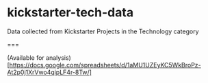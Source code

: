 kickstarter-tech-data
=====================

Data collected from Kickstarter Projects in the Technology category

===

(Available for analysis)[https://docs.google.com/spreadsheets/d/1aMU1UZEyKC5WkBroPz-At2p0j1XrVwo4qipLF4r-8Tw/]
